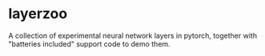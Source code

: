 # layerzoo

A collection of experimental neural network layers in pytorch, together with "batteries included" support code to demo them.
